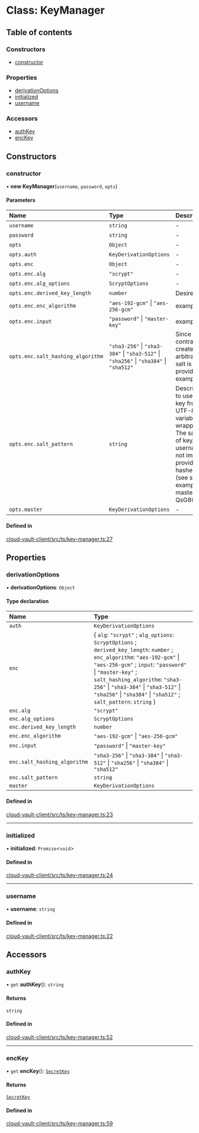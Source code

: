 # Class: KeyManager

## Table of contents

### Constructors

- [constructor](KeyManager.md#constructor)

### Properties

- [derivationOptions](KeyManager.md#derivationoptions)
- [initialized](KeyManager.md#initialized)
- [username](KeyManager.md#username)

### Accessors

- [authKey](KeyManager.md#authkey)
- [encKey](KeyManager.md#enckey)

## Constructors

### constructor

• **new KeyManager**(`username`, `password`, `opts`)

#### Parameters

| Name | Type | Description |
| :------ | :------ | :------ |
| `username` | `string` | - |
| `password` | `string` | - |
| `opts` | `Object` | - |
| `opts.auth` | `KeyDerivationOptions` | - |
| `opts.enc` | `Object` | - |
| `opts.enc.alg` | ``"scrypt"`` | - |
| `opts.enc.alg_options` | `ScryptOptions` | - |
| `opts.enc.derived_key_length` | `number` | Desired key length in bytes |
| `opts.enc.enc_algorithm` | ``"aes-192-gcm"`` \| ``"aes-256-gcm"`` | example: aes-256-gcm |
| `opts.enc.input` | ``"password"`` \| ``"master-key"`` | example: password |
| `opts.enc.salt_hashing_algorithm` | ``"sha3-256"`` \| ``"sha3-384"`` \| ``"sha3-512"`` \| ``"sha256"`` \| ``"sha384"`` \| ``"sha512"`` | Since salts are length contrained, and saltPattern creates salts with an arbitrary length, the input salt is hashed with the provided hash algorithm. example: sha3-512 |
| `opts.enc.salt_pattern` | `string` | Describes the salt pattern to use when deriving the key from a password. It is a UTF-8 string, where variables to replace wrapped in curly braces. The salt is a concatenation of key_name, server_id and username. The length is not important since the provided salt will be hashed before being used (see saltHashingAlgorithm) example: master9u8tHv8_s-QsG8CxuAefhg{username} |
| `opts.master` | `KeyDerivationOptions` | - |

#### Defined in

[cloud-vault-client/src/ts/key-manager.ts:27](https://gitlab.com/i3-market/code/wp3/t3.2/i3m-wallet-monorepo/-/blob/578e6321/packages/cloud-vault-client/src/ts/key-manager.ts#L27)

## Properties

### derivationOptions

• **derivationOptions**: `Object`

#### Type declaration

| Name | Type |
| :------ | :------ |
| `auth` | `KeyDerivationOptions` |
| `enc` | { `alg`: ``"scrypt"`` ; `alg_options`: `ScryptOptions` ; `derived_key_length`: `number` ; `enc_algorithm`: ``"aes-192-gcm"`` \| ``"aes-256-gcm"`` ; `input`: ``"password"`` \| ``"master-key"`` ; `salt_hashing_algorithm`: ``"sha3-256"`` \| ``"sha3-384"`` \| ``"sha3-512"`` \| ``"sha256"`` \| ``"sha384"`` \| ``"sha512"`` ; `salt_pattern`: `string`  } |
| `enc.alg` | ``"scrypt"`` |
| `enc.alg_options` | `ScryptOptions` |
| `enc.derived_key_length` | `number` |
| `enc.enc_algorithm` | ``"aes-192-gcm"`` \| ``"aes-256-gcm"`` |
| `enc.input` | ``"password"`` \| ``"master-key"`` |
| `enc.salt_hashing_algorithm` | ``"sha3-256"`` \| ``"sha3-384"`` \| ``"sha3-512"`` \| ``"sha256"`` \| ``"sha384"`` \| ``"sha512"`` |
| `enc.salt_pattern` | `string` |
| `master` | `KeyDerivationOptions` |

#### Defined in

[cloud-vault-client/src/ts/key-manager.ts:23](https://gitlab.com/i3-market/code/wp3/t3.2/i3m-wallet-monorepo/-/blob/578e6321/packages/cloud-vault-client/src/ts/key-manager.ts#L23)

___

### initialized

• **initialized**: `Promise`<`void`\>

#### Defined in

[cloud-vault-client/src/ts/key-manager.ts:24](https://gitlab.com/i3-market/code/wp3/t3.2/i3m-wallet-monorepo/-/blob/578e6321/packages/cloud-vault-client/src/ts/key-manager.ts#L24)

___

### username

• **username**: `string`

#### Defined in

[cloud-vault-client/src/ts/key-manager.ts:22](https://gitlab.com/i3-market/code/wp3/t3.2/i3m-wallet-monorepo/-/blob/578e6321/packages/cloud-vault-client/src/ts/key-manager.ts#L22)

## Accessors

### authKey

• `get` **authKey**(): `string`

#### Returns

`string`

#### Defined in

[cloud-vault-client/src/ts/key-manager.ts:52](https://gitlab.com/i3-market/code/wp3/t3.2/i3m-wallet-monorepo/-/blob/578e6321/packages/cloud-vault-client/src/ts/key-manager.ts#L52)

___

### encKey

• `get` **encKey**(): [`SecretKey`](SecretKey.md)

#### Returns

[`SecretKey`](SecretKey.md)

#### Defined in

[cloud-vault-client/src/ts/key-manager.ts:59](https://gitlab.com/i3-market/code/wp3/t3.2/i3m-wallet-monorepo/-/blob/578e6321/packages/cloud-vault-client/src/ts/key-manager.ts#L59)
